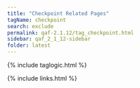 ```yaml
---
title: "Checkpoint Related Pages"
tagName: checkpoint
search: exclude
permalink: qaf-2.1.12/tag_checkpoint.html
sidebar: qaf_2_1_12-sidebar
folder: latest
---
```

{% include taglogic.html %}

{% include links.html %}
